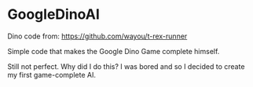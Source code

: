 # GoogleDinoAI
Dino code from: https://github.com/wayou/t-rex-runner

Simple code that makes the Google Dino Game complete himself.

Still not perfect. Why did I do this? I was bored and so I decided to create my first game-complete AI.
